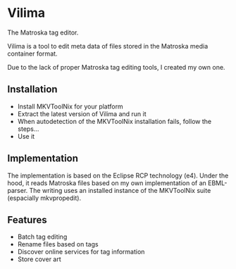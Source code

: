 # Vilima
The Matroska tag editor.

Vilima is a tool to edit meta data of files stored in the Matroska media container format.

Due to the lack of proper Matroska tag editing tools, I created my own one.

## Installation
* Install MKVToolNix for your platform
* Extract the latest version of Vilima and run it
* When autodetection of the MKVToolNix installation fails, follow the steps...
* Use it

## Implementation
The implementation is based on the Eclipse RCP technology (e4).
Under the hood, it reads Matroska files based on my own implementation of an EBML-parser.
The writing uses an installed instance of the MKVToolNix suite (espacially mkvpropedit).

## Features
* Batch tag editing
* Rename files based on tags
* Discover online services for tag information
* Store cover art
